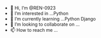 - 👋 Hi, I’m @REN-0923
- 👀 I’m interested in ...Python
- 🌱 I’m currently learning ...Python Django
- 💞️ I’m looking to collaborate on ...
- 📫 How to reach me ...

<!---
REN-0923/REN-0923 is a ✨ special ✨ repository because its `README.md` (this file) appears on your GitHub profile.
You can click the Preview link to take a look at your changes.
--->
